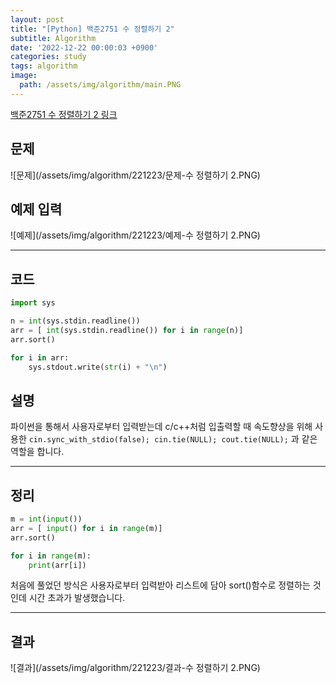 ```yaml
---
layout: post
title: "[Python] 백준2751 수 정렬하기 2"
subtitle: Algorithm
date: '2022-12-22 00:00:03 +0900'
categories: study
tags: algorithm
image:
  path: /assets/img/algorithm/main.PNG
---
```


[백준2751 수 정렬하기 2 링크](https://www.acmicpc.net/problem/2751)

<!--more-->

## 문제
![문제](/assets/img/algorithm/221223/문제-수 정렬하기 2.PNG)

## 예제 입력
![예제](/assets/img/algorithm/221223/예제-수 정렬하기 2.PNG)

---

## 코드
```Python
import sys

n = int(sys.stdin.readline())
arr = [ int(sys.stdin.readline()) for i in range(n)]
arr.sort()

for i in arr:
    sys.stdout.write(str(i) + "\n")
```
## 설명
파이썬을 통해서 사용자로부터 입력받는데 c/c++처럼 입출력할 때 속도향상을 위해 사용한 `cin.sync_with_stdio(false); cin.tie(NULL); cout.tie(NULL);` 과 같은 역할을 합니다.  <br>

---

## 정리
```Python
m = int(input())
arr = [ input() for i in range(m)]
arr.sort()

for i in range(m):
    print(arr[i])
```
처음에 풀었던 방식은 사용자로부터 입력받아 리스트에 담아 sort()함수로 정렬하는 것인데 시간 초과가 발생했습니다. <br>

---

## 결과
![결과](/assets/img/algorithm/221223/결과-수 정렬하기 2.PNG)